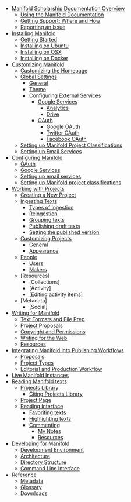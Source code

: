 * [Manifold Scholarship Documentation Overview](README.md)
  * [Using the Manifold Documentation](contents/README.md)
  * [Getting Support: Where and How](contents/README.md)
  * [Reporting an Issue](contents/issues.md)
* [Installing Manifold](contents/installing/README.md)
  * [Getting Started](contents/installing/README.md)
  * [Installing on Ubuntu](contents/installing/install_ubuntu.md)
  * [Installing on OSX](contents/installing/install_os10.md)
  * [Installing on Docker](contents/installing/install_docker.md)
* [Customizing Manifold](contents/customizing/README.md)
  * [Customizing the Homepage](contents/customizing/homepage.md)
  * [Global Settings](contents/customizing/README.md)
    * [General](contents/customizing/general.md)
    * [Theme](contents/customizing/theme.md)
    * [Configuring External Services](contents/customizing/README.md)
      * [Google Services](contents/customizing/integrations/google_services/README.md)
        * [Analytics](contents/customizing/integrations/google_services/analytics.md)
        * [Drive](contents/customizing/integrations/google_services/drive.md)
      * [OAuth](contents/customizing/integrations/oauth/README.md)
        * [Google OAuth](contents/customizing/integrations/oauth/google.md)
        * [Twitter OAuth](contents/customizing/integrations/oauth/twitter.md)
        * [Facebook OAuth](contents/customizing/integrations/oauth/facebook.md)
  * [Setting up Manifold Project Classifications](contents/customizing/subjects.md)
  * [Setting up Email Services](contents/customizing/email.md)
* [Configuring Manifold](contents/configuring/README.md)
  * [OAuth](contents/configuring/oauth/README.md)
  * [Google Services](contents/configuring/google_services/README.md)
  * [Setting up email services](contents/publishers/backend/settings/email.md)
  * [Setting up Manifold project classifications]()
* [Working with Projects](contents/projects.md)
  * [Creating a New Project](contents/projects/README.md)
  * [Ingesting Texts](contents/projects/texts/README.md)
    * [Types of ingestion](contents/projects/texts/types.md)
    * [Reingestion](contents/projects/texts/reingestion.md)
    * [Grouping texts](contents/projects/texts/grouping.md)
    * [Publishing draft texts](contents/projects/texts/drafts.md)
    * [Setting the published version](contents/projects/texts/version.md)
  * [Customizing Projects](contents/projects/customizing.md)
    * [General](contents/projects/texts/customizing.md)
    * [Appearance](contents/projects/customizing.md)
  * [People](contents/projects/people/README.md)  
      * [Users](contents/projects/people/users.md)
      * [Makers](contents/projects/people/makers.md)
  * [Resources]
    * [Collections]
    * [Activity]
     * [Editing activity items]
  * [Metadata]
    * [Social]
* [Writing for Manifold](contents/writing/README.md)
  * [Text Formats and File Prep](contents/writing/file_prep.md)
  * [Project Proposals](contents/writing/project_proposals.md)
  * [Copyright and Permissions](contents/writing/rights.md)
  * [Writing for the Web](contents/writing/writing.md)
  * [Resources](contents/writing/resources.md)
* [Integrating Manifold into Publishing Workflows](contents/publishing/README.md)
  * [Proposals](contents/publishing/proposals.md)
  * [Project Types](contents/publishing/project_types.md)
  * [Editorial and Production Workflow](contents/publishing/workflow.md)
* [Live Manifold Instances]()
* [Reading Manifold texts](contents/reading/README.md)
  * [Projects Library](contents/reading/projects_library.md)
    * [Citing Projects Library]()
  * [Project Page](contents/reading/project_page.md)
  * [Reading Interface](contents/reading/reading-interface.md)
    * [Favoriting texts]()
    * [Highlighting texts]()
    * [Commenting]()
      * [My Notes]()
      * [Resources](contents/reading/resources.md)
* [Developing for Manifold](contents/developing/README.md)
  * [Development Environment](contents/developing/development_environment.md)
  * [Architecture](contents/developing/architecture.md)
  * [Directory Structure](contents/developing/directory_structure.md)
  * [Command Line Interface](contents/developing/command_line_interface.md)
* [Reference](contents/reference/README.md)
  * [Metadata](contents/reference/metadata.md)
  * [Glossary](contents/reference/glossary.md)
  * [Downloads](contents/reference/downloads.md)
